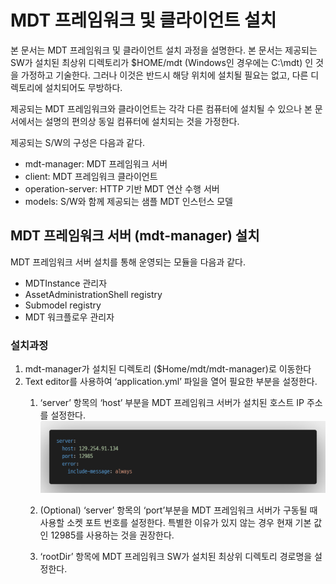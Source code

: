 


# MDT 프레임워크 및 클라이언트 설치
본 문서는 MDT 프레임워크 및 클라이언트 설치 과정을 설명한다. 본 문서는 제공되는 SW가 설치된 최상위 디렉토리가 $HOME/mdt (Windows인 경우에는 C:\mdt) 인 것을 가정하고 기술한다. 그러나 이것은 반드시 해당 위치에 설치될 필요는 없고, 다른 디렉토리에 설치되어도 무방하다.

제공되는 MDT 프레임워크와 클라이언트는 각각 다른 컴퓨터에 설치될 수 있으나 본 문서에서는 설명의 편의상 동일 컴퓨터에 설치되는 것을 가정한다.

제공되는 S/W의 구성은 다음과 같다.

 - mdt-manager: MDT 프레임워크 서버
 - client: MDT 프레임워크 클라이언트
 - operation-server: HTTP 기반 MDT 연산 수행 서버
 - models: S/W와 함께 제공되는 샘플 MDT 인스턴스 모델

## **MDT 프레임워크 서버 (mdt-manager) 설치**
MDT 프레임워크 서버 설치를 통해 운영되는 모듈을 다음과 같다.
- MDTInstance 관리자
-  AssetAdministrationShell registry
-  Submodel registry
- MDT 워크플로우 관리자

### 설치과정
 1. mdt-manager가 설치된 디렉토리 ($Home/mdt/mdt-manager)로 이동한다
 2. Text editor를 사용하여 ‘application.yml’ 파일을 열어 필요한 부분을 설정한다.
	 1.  ‘server’ 항목의 ‘host’ 부분을 MDT 프레임워크 서버가 설치된 호스트 IP 주소를 설정한다.![sdfdsfsdfsdf](https://github.com/kwlee0220/mdt-doc/blob/master/figures/code.png?raw=true)
	 
	 2. (Optional) ‘server’ 항목의 ‘port’부분을 MDT 프레임워크 서버가 구동될 때 사용할 소켓 포트 번호를 설정한다. 특별한 이유가 있지 않는 경우 현재 기본 값인 12985를 사용하는 것을 권장한다.
	 3. ‘rootDir’ 항목에 MDT 프레임워크 SW가 설치된 최상위 디렉토리 경로명을 설정한다.

<!--stackedit_data:
eyJoaXN0b3J5IjpbLTIxMzc1MTk4MjZdfQ==
-->